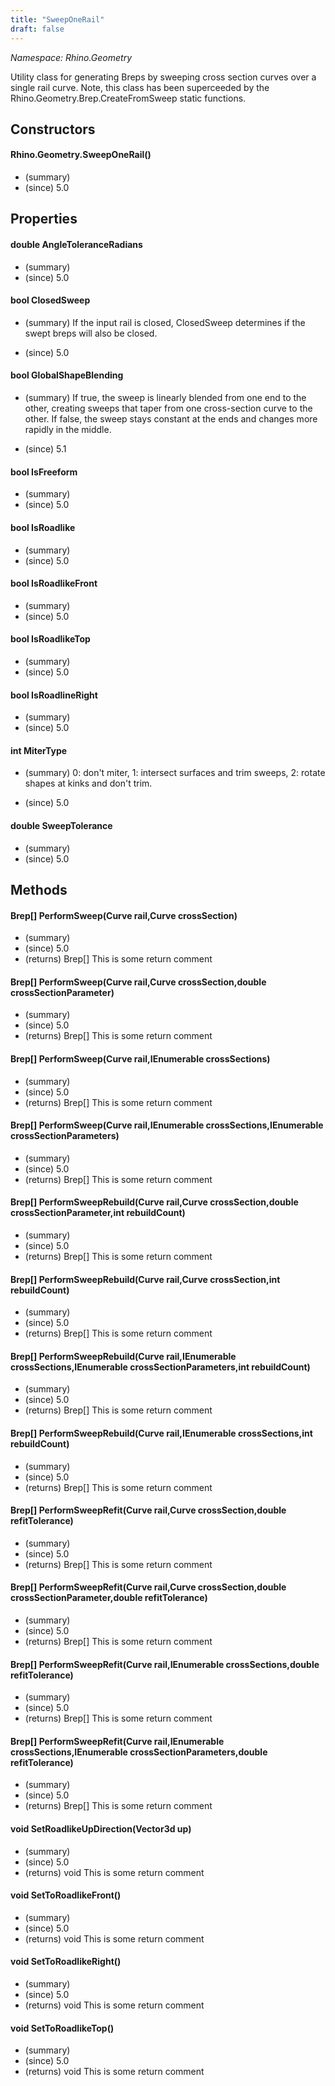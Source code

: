 ```yaml
---
title: "SweepOneRail"
draft: false
---
```


*Namespace: Rhino.Geometry*

   Utility class for generating Breps by sweeping cross section curves over a single rail curve. 
   Note, this class has been superceeded by the Rhino.Geometry.Brep.CreateFromSweep static functions.
   
## Constructors
#### Rhino.Geometry.SweepOneRail()
- (summary) 
- (since) 5.0
## Properties
#### double AngleToleranceRadians
- (summary) 
- (since) 5.0
#### bool ClosedSweep
- (summary) 
     If the input rail is closed, ClosedSweep determines if the swept breps will also
     be closed.
     
- (since) 5.0
#### bool GlobalShapeBlending
- (summary) 
     If true, the sweep is linearly blended from one end to the other,
     creating sweeps that taper from one cross-section curve to the other.
     If false, the sweep stays constant at the ends and changes more
     rapidly in the middle.
     
- (since) 5.1
#### bool IsFreeform
- (summary) 
- (since) 5.0
#### bool IsRoadlike
- (summary) 
- (since) 5.0
#### bool IsRoadlikeFront
- (summary) 
- (since) 5.0
#### bool IsRoadlikeTop
- (summary) 
- (since) 5.0
#### bool IsRoadlineRight
- (summary) 
- (since) 5.0
#### int MiterType
- (summary) 
     0: don't miter,  1: intersect surfaces and trim sweeps,  2: rotate shapes at kinks and don't trim.
     
- (since) 5.0
#### double SweepTolerance
- (summary) 
- (since) 5.0
## Methods
#### Brep[] PerformSweep(Curve rail,Curve crossSection)
- (summary) 
- (since) 5.0
- (returns) Brep[] This is some return comment
#### Brep[] PerformSweep(Curve rail,Curve crossSection,double crossSectionParameter)
- (summary) 
- (since) 5.0
- (returns) Brep[] This is some return comment
#### Brep[] PerformSweep(Curve rail,IEnumerable<Curve> crossSections)
- (summary) 
- (since) 5.0
- (returns) Brep[] This is some return comment
#### Brep[] PerformSweep(Curve rail,IEnumerable<Curve> crossSections,IEnumerable<double> crossSectionParameters)
- (summary) 
- (since) 5.0
- (returns) Brep[] This is some return comment
#### Brep[] PerformSweepRebuild(Curve rail,Curve crossSection,double crossSectionParameter,int rebuildCount)
- (summary) 
- (since) 5.0
- (returns) Brep[] This is some return comment
#### Brep[] PerformSweepRebuild(Curve rail,Curve crossSection,int rebuildCount)
- (summary) 
- (since) 5.0
- (returns) Brep[] This is some return comment
#### Brep[] PerformSweepRebuild(Curve rail,IEnumerable<Curve> crossSections,IEnumerable<double> crossSectionParameters,int rebuildCount)
- (summary) 
- (since) 5.0
- (returns) Brep[] This is some return comment
#### Brep[] PerformSweepRebuild(Curve rail,IEnumerable<Curve> crossSections,int rebuildCount)
- (summary) 
- (since) 5.0
- (returns) Brep[] This is some return comment
#### Brep[] PerformSweepRefit(Curve rail,Curve crossSection,double refitTolerance)
- (summary) 
- (since) 5.0
- (returns) Brep[] This is some return comment
#### Brep[] PerformSweepRefit(Curve rail,Curve crossSection,double crossSectionParameter,double refitTolerance)
- (summary) 
- (since) 5.0
- (returns) Brep[] This is some return comment
#### Brep[] PerformSweepRefit(Curve rail,IEnumerable<Curve> crossSections,double refitTolerance)
- (summary) 
- (since) 5.0
- (returns) Brep[] This is some return comment
#### Brep[] PerformSweepRefit(Curve rail,IEnumerable<Curve> crossSections,IEnumerable<double> crossSectionParameters,double refitTolerance)
- (summary) 
- (since) 5.0
- (returns) Brep[] This is some return comment
#### void SetRoadlikeUpDirection(Vector3d up)
- (summary) 
- (since) 5.0
- (returns) void This is some return comment
#### void SetToRoadlikeFront()
- (summary) 
- (since) 5.0
- (returns) void This is some return comment
#### void SetToRoadlikeRight()
- (summary) 
- (since) 5.0
- (returns) void This is some return comment
#### void SetToRoadlikeTop()
- (summary) 
- (since) 5.0
- (returns) void This is some return comment
